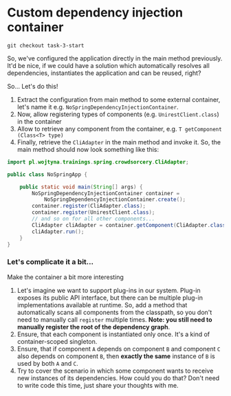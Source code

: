 # Custom dependency injection container

`git checkout task-3-start`

So, we've configured the application directly in the main method previously.
It'd be nice, if we could have a solution which automatically resolves all
dependencies, instantiates the application and can be reused, right?

So... Let's do this!

1. Extract the configuration from main method to some external container,
   let's name it e.g. `NoSpringDependencyInjectionContainer`.
2. Now, allow registering types of components (e.g. `UnirestClient.class`)
   in the container
3. Allow to retrieve any component from the container, e.g. `T getComponent
   (Class<T> type)`
4. Finally, retrieve the `CliAdapter` in the main method and invoke it. So,
   the main method should now look something like this:

```java
import pl.wojtyna.trainings.spring.crowdsorcery.CliAdapter;

public class NoSpringApp {

    public static void main(String[] args) {
        NoSpringDependencyInjectionContainer container =
            NoSpringDependencyInjectionContainer.create();
        container.register(CliAdapter.class);
        container.register(UnirestClient.class);
        // and so on for all other components...
        CliAdapter cliAdapter = container.getComponent(CliAdapter.class);
        cliAdapter.run();
    }
}
```

### Let's complicate it a bit...

Make the container a bit more interesting

1. Let's imagine we want to support plug-ins in our system. Plug-in exposes
   its public API interface, but there can be multiple plug-in
   implementations available at runtime. So, add a method that automatically
   scans all components from the classpath, so you don't need to manually
   call `register` multiple times. **Note: you still need to manually register
   the root of the dependency graph**.
2. Ensure, that each component is instantiated only once. It's a kind of
   container-scoped singleton.
3. Ensure, that if component `A` depends on component `B` and component `C`
   also depends on component `B`, then **exactly the same** instance of `B` is
   used by both `A` and `C`.
4. Try to cover the scenario in which some component wants to receive new
   instances of its dependencies. How could you do that? Don't need to write
   code this time, just share your thoughts with me.